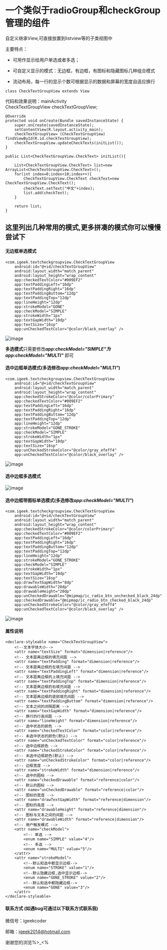 # 一个类似于radioGroup和checkGroup 管理的组件
自定义继承View,可直接放置到listview等的子类视图中  

主要特点：
* 可用作显示给用户单选或者多选；  

* 可自定义显示的模式：无边框，有边框，有图标和隐藏图标几种组合模式  

* 流动布局，每一行的显示个数可根据显示的数据和屏幕的宽度自适应换行  

`class CheckTextGroupView extends View`  


代码和效果说明：mainActivity  
	CheckTextGroupView checkTextGroupView;

    @Override
    protected void onCreate(Bundle savedInstanceState) {
        super.onCreate(savedInstanceState);
        setContentView(R.layout.activity_main);
        checkTextGroupView= (CheckTextGroupView) findViewById(R.id.checkTextGroupView);
        checkTextGroupView.updateCheckTexts(initList());
    }

    public List<CheckTextGroupView.CheckText> initList(){

        List<CheckTextGroupView.CheckText> list=new ArrayList<CheckTextGroupView.CheckText>();
        for(int index=0;index<10;index++){
            CheckTextGroupView.CheckText checkText=new CheckTextGroupView.CheckText();
            checkText.setText("中文"+index);
            list.add(checkText);
        }

        return list;
    }
  
## 这里列出几种常用的模式,更多拼凑的模式你可以慢慢尝试下
#### 无边框单选模式

	<com.igeek.textcheckgroupview.CheckTextGroupView
        android:id="@+id/checkTextGroupView"
        android:layout_width="match_parent"
        android:layout_height="wrap_content"
        app:checkedTextColor="#009EF2"
        app:textPaddingLeft="16dp"
        app:textPaddingRight="16dp"
        app:textPaddingButtom="12dp"
        app:textPaddingTop="12dp"
        app:lineHeight="12dp"
        app:strokeModel="GONE"
        app:checkModel="SIMPLE"
        app:strokeWidth="1px"
        app:textGapWidth="10dp"
        app:textSize="16sp"
        app:unCheckedTextColor="@color/black_overlay" />


![image](https://github.com/igeek-YZ/TextCheckGroupView/blob/master/gifs/simple_gone.gif )  



**多选模式**只需要修改***app:checkModel="SIMPLE"***为***app:checkModel="MULTI"*** 即可  

#### 选中边框单选模式(多选修改*app:checkModel="MULTI"*)  

	<com.igeek.textcheckgroupview.CheckTextGroupView
        android:id="@+id/checkTextGroupView"
        android:layout_width="match_parent"
        android:layout_height="wrap_content"
        app:checkedStrokeColor="@color/colorPrimary"
        app:checkedTextColor="#009EF2"
        app:textPaddingLeft="16dp"
        app:textPaddingRight="16dp"
        app:textPaddingButtom="12dp"
        app:textPaddingTop="12dp"
        app:lineHeight="12dp"
        app:strokeModel="GONE_STROKE"
        app:checkModel="SIMPLE"
        app:strokeWidth="1px"
        app:textGapWidth="10dp"
        app:textSize="16sp"
        app:unCheckedStrokeColor="@color/gray_efeff4"
        app:unCheckedTextColor="@color/black_overlay" />

![image](https://github.com/igeek-YZ/TextCheckGroupView/blob/master/gifs/simple_gone_Stroke.gif )  

#### 选中边框多选模式
![image](https://github.com/igeek-YZ/TextCheckGroupView/blob/master/gifs/mulit_gone_Stroke.gif )

#### 选中边框带图标单选模式(多选修改*app:checkModel="MULTI"*) 

	<com.igeek.textcheckgroupview.CheckTextGroupView
        android:id="@+id/checkTextGroupView"
        android:layout_width="match_parent"
        android:layout_height="wrap_content"
        app:checkedStrokeColor="@color/colorPrimary"
        app:checkedTextColor="#009EF2"
        app:textPaddingLeft="16dp"
        app:textPaddingRight="16dp"
        app:textPaddingButtom="12dp"
        app:textPaddingTop="12dp"
        app:lineHeight="12dp"
        app:strokeModel="GONE_STROKE"
        app:checkModel="SIMPLE"
        app:strokeWidth="1px"
        app:textGapWidth="10dp"
        app:textSize="16sp"
        app:drawTextGapWidth="8dp"
        app:drawableWidth="20dp"
        app:drawableHeight="20dp"
        app:unCheckedDrawable="@mipmap/ic_radio_btn_unchecked_black_24dp"
        app:checkedDrawable="@mipmap/ic_radio_btn_checked_black_24dp"
        app:unCheckedStrokeColor="@color/gray_efeff4"
        app:unCheckedTextColor="@color/black_overlay" />


![image](https://github.com/igeek-YZ/TextCheckGroupView/blob/master/gifs/simple_icon_gone_Stroke.gif )  

#### 属性说明
	<declare-styleable name="CheckTextGroupView">
        <!--文本字体大小-->
        <attr name="textSize" format="dimension|reference"/>
        <!-- 文本距离边框的填充间距 -->
        <attr name="textPadding" format="dimension|reference"/>
        <!-- 文本距离边框的左填充间距 -->
        <attr name="textPaddingLeft" format="dimension|reference"/>
        <!-- 文本距离边框的上填充间距 -->
        <attr name="textPaddingTop" format="dimension|reference"/>
        <!-- 文本距离边框的右填充间距 -->
        <attr name="textPaddingRight" format="dimension|reference"/>
        <!-- 文本距离边框的底部填充间距 -->
        <attr name="textPaddingButtom" format="dimension|reference"/>
        <!-- 文本之间的间隔距离 -->
        <attr name="textGapWidth" format="dimension|reference"/>
        <!-- 换行的行高间距 -->
        <attr name="lineHeight" format="dimension|reference"/>
        <!-- 选中状态的颜色 -->
        <attr name="checkedTextColor" format="color|reference"/>
        <!-- 未选中状态的颜色(默认) -->
        <attr name="unCheckedTextColor" format="color|reference"/>
        <!-- 选中边框颜色 -->
        <attr name="checkedStrokeColor" format="color|reference"/>
        <!-- 未选中边框颜色(默认) -->
        <attr name="unCheckedStrokeColor" format="color|reference"/>
        <!-- 边框宽度 -->
        <attr name="strokeWidth" format="dimension|reference"/>
        <!-- 选中的图标 -->
        <attr name="checkedDrawable" format="reference|color"/>
        <!-- 默认的图标 -->
        <attr name="unCheckedDrawable" format="reference|color"/>
        <!-- 图标的宽度 -->
        <attr name="drawTextGapWidth" format="reference|dimension"/>
        <!-- 图标的高度 -->
        <attr name="drawableHeight" format="reference|dimension"/>
        <!-- 图标与文本之间的间距 -->
        <attr name="drawableWidth" format="reference|dimension"/>
        <!-- 用户触发模式 -->
        <attr name="checkModel">
            <!-- 单选 -->
            <enum name="SIMPLE" value="4"/>
            <!-- 多选 -->
            <enum name="MULTI" value="5"/>
        </attr>
        <attr name="strokeModel">
            <!--默认和选中都显示边框-->
            <enum name="STROKE" value="1"/>
            <!--默认隐藏边框,选中显示边框-->
            <enum name="GONE_STROKE" value="2"/>
            <!--默认和选中都隐藏边框-->
            <enum name="GONE" value="3"/>
        </attr>
    </declare-styleable>

#### 联系方式 (如遇bug可通过以下联系方式联系我)

微信号：igeekcoder  

邮箱：igeek2014@hotmail.com  

谢谢您的浏览%>_<%

